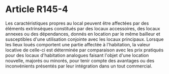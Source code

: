 # Article R145-4

Les caractéristiques propres au local peuvent être affectées par des éléments extrinsèques constitués par des locaux accessoires, des locaux annexes ou des dépendances, donnés en location par le même bailleur et susceptibles d'une utilisation conjointe avec les locaux principaux.   Lorsque les lieux loués comportent une partie affectée à l'habitation, la valeur locative de celle-ci est déterminée par comparaison avec les prix pratiqués pour des locaux d'habitation analogues faisant l'objet d'une location nouvelle, majorés ou minorés, pour tenir compte des avantages ou des inconvénients présentés par leur intégration dans un tout commercial.